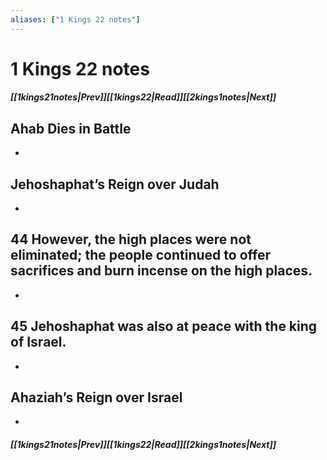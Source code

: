 ```yaml
---
aliases: ["1 Kings 22 notes"]
---
```

# 1 Kings 22 notes
##### <span class=arrow-left></span>[[1kings21notes|Prev]]<span class=navigation-separator></span>[[1kings22|Read]]<span class=navigation-separator></span>[[2kings1notes|Next]]<span class=arrow-right></span>
## Ahab Dies in Battle
- 
## Jehoshaphat’s Reign over Judah
- 
## 44 However, the high places were not eliminated; the people continued to offer sacrifices and burn incense on the high places.
- 
## 45 Jehoshaphat was also at peace with the king of Israel.
- 
## Ahaziah’s Reign over Israel
- 
##### <span class=arrow-left></span>[[1kings21notes|Prev]]<span class=navigation-separator></span>[[1kings22|Read]]<span class=navigation-separator></span>[[2kings1notes|Next]]<span class=arrow-right></span>